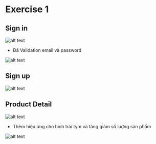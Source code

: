 # Exercise 1

## Sign in

![alt text](image.png)

- Đã Validation email và password

![alt text](image-1.png)

## Sign up

![alt text](image-2.png)

## Product Detail

![alt text](image-3.png)

- Thêm hiệu ứng cho hình trái tym và tăng giảm số lượng sản phẩm

![alt text](image-4.png)


